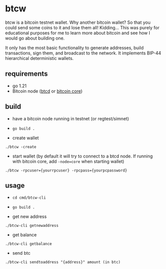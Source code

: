 # btcw

btcw is a bitcoin testnet wallet. 
Why another bitcoin wallet? So that you could send some coins to it and lose them all! Kidding...
This was purely for educational purposes for me to learn more about bitcoin and see how I would go about building one.

It only has the most basic functionality to generate addresses, build transactions,
sign them, and broadcast to the network. It implements BIP-44 hierarchical deterministic wallets. 


## requirements
* go 1.21
* Bitcoin node ([btcd](https://github.com/btcsuite/btcd) or [bitcoin core](https://github.com/bitcoin/bitcoin))


## build
* have a bitcoin node running in testnet (or regtest/simnet)

* `go build .`

* create wallet
```
./btcw -create
```


* start wallet (by default it will try to connect to a btcd node. If running with bitcoin core, add `-node=core` when starting wallet)
```
./btcw -rpcuser={yourrpcuser} -rpcpass={yourpcpassword}
```

## usage
* `cd cmd/btcw-cli`

* `go build .`

* get new address
```
./btcw-cli getnewaddress
```

* get balance
```
./btcw-cli getbalance
```

* send btc 
```
./btcw-cli sendtoaddress "{address}" amount (in btc)
```